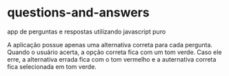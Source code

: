 # questions-and-answers

app de perguntas e respostas utilizando javascript puro

A aplicação possue apenas uma alternativa correta para cada pergunta. Quando o usuário acerta, a opção correta fica com um tom verde. Caso ele erre, a alternativa errada fica com o tom vermelho e a auternativa correta fica selecionada em tom verde.